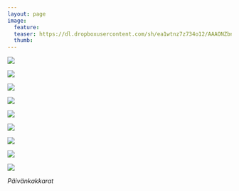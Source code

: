 ```yaml
---
layout: page
image:
  feature:
  teaser: https://dl.dropboxusercontent.com/sh/ea1wtnz7z734o12/AAAONZbnEqXB8IAP1UD-kCUua/luontokuvat/kes%C3%A4/5/DS24185-245px%20%282%29.jpg
  thumb:
---
```


[![](https://dl.dropboxusercontent.com/sh/ea1wtnz7z734o12/AADXNjlq1yRAzWiVllRtaNiPa/luontokuvat/kes%C3%A4/5/DS24185-800px.jpg)](https://dl.dropboxusercontent.com/sh/ea1wtnz7z734o12/AADnbfwS_J757fHoY5WkdCb_a/luontokuvat/kes%C3%A4/5/DS24185.jpg)

[![](https://lh3.googleusercontent.com/vFxBmDtNrgHfsYFNGJajiEyoK_KUt2H1nH-oaM8kzJk=w800)](https://lh3.googleusercontent.com/vFxBmDtNrgHfsYFNGJajiEyoK_KUt2H1nH-oaM8kzJk=s0)

[![](https://lh3.googleusercontent.com/X43TdHPRa4K94SMn1jqaEvotRcYFpUkX9_BBiIKuq_U=w800)](https://lh3.googleusercontent.com/X43TdHPRa4K94SMn1jqaEvotRcYFpUkX9_BBiIKuq_U=s0)

[![](https://lh3.googleusercontent.com/7XsfNVPljaV2Uac7mDsHjdHVtRLtXabmyFKpg8G3C0g=w800)](https://lh3.googleusercontent.com/7XsfNVPljaV2Uac7mDsHjdHVtRLtXabmyFKpg8G3C0g=s0)

[![](https://dl.dropboxusercontent.com/sh/ea1wtnz7z734o12/AACBMs5-DHzZmneLp8ME15Fxa/luontokuvat/kes%C3%A4/7/DS27856-800px.jpg)](https://dl.dropboxusercontent.com/sh/ea1wtnz7z734o12/AAC2rWOuAHhGroQ55bif54jAa/luontokuvat/kes%C3%A4/7/DS27856.jpg)

[![](https://dl.dropboxusercontent.com/sh/ea1wtnz7z734o12/AAC-f7CWfkWJsh1pxdznIDY8a/luontokuvat/kes%C3%A4/7/DS29599-800px.jpg)](https://dl.dropboxusercontent.com/sh/ea1wtnz7z734o12/AADmkfDhd4di0-9WcsD1T8bsa/luontokuvat/kes%C3%A4/7/DS29599.jpg)

[![](https://dl.dropboxusercontent.com/sh/ea1wtnz7z734o12/AADLSfggSNXK6c9QvQNaP7cRa/luontokuvat/kes%C3%A4/7/DS31565-800px.jpg)](https://dl.dropboxusercontent.com/sh/ea1wtnz7z734o12/AAADMLmJR6vERC1t-gey12A8a/luontokuvat/kes%C3%A4/7/DS31565.jpg)

[![](https://dl.dropboxusercontent.com/sh/ea1wtnz7z734o12/AAAruHEoviytvGNlw6ncuZoLa/luontokuvat/kes%C3%A4/7/DS31587-800px.jpg)](https://dl.dropboxusercontent.com/sh/ea1wtnz7z734o12/AAA9I2Qv5m3IIjKv-dHXcD7sa/luontokuvat/kes%C3%A4/7/DS31587.jpg)

[![](https://dl.dropboxusercontent.com/sh/ea1wtnz7z734o12/AADIivCwLhbkbJte3yMJPvywa/luontokuvat/kes%C3%A4/7/DS31573-800px.jpg)](https://dl.dropboxusercontent.com/sh/ea1wtnz7z734o12/AAAURjuc0GaK5Z-PFlBhGjgta/luontokuvat/kes%C3%A4/7/DS31573.jpg)

*Päivänkakkarat*
